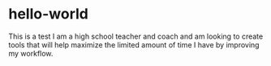 # hello-world
This is a test
I am a high school teacher and coach and am looking to create tools that will help maximize the limited amount of time I have by improving my workflow.
